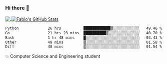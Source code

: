 ### Hi there 👋
<a href="https://github.com/fabiovincenzi/fabiovincenzi">
  <img align="center" src="https://github-readme-stats.vercel.app/api/top-langs/?username=fabiovincenzi&title_color=ffffff&text_color=c9cacc&icon_color=2bbc8a&bg_color=1d1f21&langs_count=3" />
</a>
<a href="https://github.com/fabiovincenzi/fabiovincenzi">
  <img align="center" src="https://github-readme-stats.vercel.app/api?username=fabiovincenzi&show_icons=true&line_height=27&count_private=true&title_color=ffffff&text_color=c9cacc&icon_color=2bbc8a&bg_color=1d1f21" alt="Fabio's GitHub Stats" />
</a>
<!--START_SECTION:waka-->

```txt
Python             26 hrs          ████████████▒░░░░░░░░░░░░   49.46 %
Go                 21 hrs 23 mins  ██████████▒░░░░░░░░░░░░░░   40.70 %
Bash               1 hr 48 mins    █░░░░░░░░░░░░░░░░░░░░░░░░   03.43 %
Other              49 mins         ▒░░░░░░░░░░░░░░░░░░░░░░░░   01.58 %
Diff               48 mins         ▒░░░░░░░░░░░░░░░░░░░░░░░░   01.54 %
```

<!--END_SECTION:waka-->

:boom: Computer Science and Engineering student
